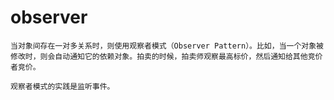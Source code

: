 # observer
    当对象间存在一对多关系时，则使用观察者模式（Observer Pattern）。比如，当一个对象被修改时，则会自动通知它的依赖对象。拍卖的时候，拍卖师观察最高标价，然后通知给其他竞价者竞价。

	观察者模式的实践是监听事件。 

